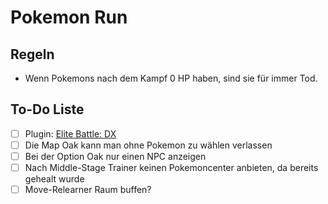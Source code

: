 # Pokemon Run

## Regeln

- Wenn Pokemons nach dem Kampf 0 HP haben, sind sie für immer Tod.

## To-Do Liste

- [ ] Plugin: [Elite Battle: DX](https://luka-sj.com/res/ebdx)
- [ ] Die Map Oak kann man ohne Pokemon zu wählen verlassen
- [ ] Bei der Option Oak nur einen NPC anzeigen
- [ ] Nach Middle-Stage Trainer keinen Pokemoncenter anbieten, da bereits gehealt wurde
- [ ] Move-Relearner Raum buffen?